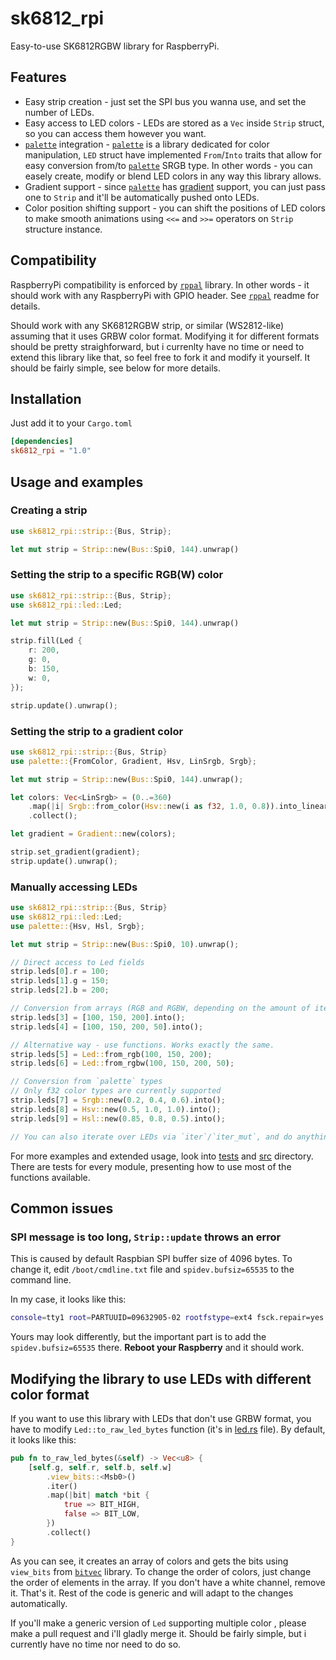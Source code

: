 # sk6812_rpi

Easy-to-use SK6812RGBW library for RaspberryPi.

## Features

* Easy strip creation - just set the SPI bus you wanna use, and set the number of LEDs.
* Easy access to LED colors - LEDs are stored as a `Vec` inside `Strip` struct, so you can access them however you want.
* [`palette`](https://crates.io/crates/palette) integration - [`palette`](https://crates.io/crates/palette) is a library dedicated for color manipulation, `LED` struct have implemented `From`/`Into` traits that allow for easy conversion from/to [`palette`](https://crates.io/crates/palette) SRGB type. In other words - you can easely create, modify or blend LED colors in any way this library allows.
* Gradient support - since [`palette`](https://crates.io/crates/palette) has [gradient](https://docs.rs/palette/0.6.1/palette/gradient/struct.Gradient.html) support, you can just pass one to `Strip` and it'll be automatically pushed onto LEDs.
* Color position shifting support - you can shift the positions of LED colors to make smooth animations using `<<=` and `>>=` operators on `Strip` structure instance.

## Compatibility

RaspberryPi compatibility is enforced by [`rppal`](https://crates.io/crates/rppal) library. In other words - it should work with any RaspberryPi with GPIO header. See [`rppal`](https://crates.io/crates/rppal) readme for details.

Should work with any SK6812RGBW strip, or similar (WS2812-like) assuming that it uses GRBW color format. Modifying it for different formats should be pretty straighforward, but i currenlty have no time or need to extend this library like that, so feel free to fork it and modify it yourself. It should be fairly simple, see below for more details.

## Installation

Just add it to your `Cargo.toml`

```toml
[dependencies]
sk6812_rpi = "1.0"
```

## Usage and examples

### Creating a strip

```rust
use sk6812_rpi::strip::{Bus, Strip};

let mut strip = Strip::new(Bus::Spi0, 144).unwrap()
```

### Setting the strip to a specific RGB(W) color

```rust
use sk6812_rpi::strip::{Bus, Strip};
use sk6812_rpi::led::Led;

let mut strip = Strip::new(Bus::Spi0, 144).unwrap()

strip.fill(Led {
    r: 200,
    g: 0,
    b: 150,
    w: 0,
});

strip.update().unwrap();
```

### Setting the strip to a gradient color

```rust
use sk6812_rpi::strip::{Bus, Strip}
use palette::{FromColor, Gradient, Hsv, LinSrgb, Srgb};

let mut strip = Strip::new(Bus::Spi0, 144).unwrap();

let colors: Vec<LinSrgb> = (0..=360)
    .map(|i| Srgb::from_color(Hsv::new(i as f32, 1.0, 0.8)).into_linear())
    .collect();

let gradient = Gradient::new(colors);

strip.set_gradient(gradient);
strip.update().unwrap();
```

### Manually accessing LEDs

```rust
use sk6812_rpi::strip::{Bus, Strip}
use sk6812_rpi::led::Led;
use palette::{Hsv, Hsl, Srgb};

let mut strip = Strip::new(Bus::Spi0, 10).unwrap();

// Direct access to Led fields
strip.leds[0].r = 100;
strip.leds[1].g = 150;
strip.leds[2].b = 200;

// Conversion from arrays (RGB and RGBW, depending on the amount of items)
strip.leds[3] = [100, 150, 200].into();
strip.leds[4] = [100, 150, 200, 50].into();

// Alternative way - use functions. Works exactly the same.
strip.leds[5] = Led::from_rgb(100, 150, 200);
strip.leds[6] = Led::from_rgbw(100, 150, 200, 50);

// Conversion from `palette` types
// Only f32 color types are currently supported
strip.leds[7] = Srgb::new(0.2, 0.4, 0.6).into();
strip.leds[8] = Hsv::new(0.5, 1.0, 1.0).into();
strip.leds[9] = Hsl::new(0.85, 0.8, 0.5).into();

// You can also iterate over LEDs via `iter`/`iter_mut`, and do anything else you can do on `Vec`.
```

For more examples and extended usage, look into [tests](./tests) and [src](./src) directory. There are tests for every module, presenting how to use most of the functions available.

## Common issues

### SPI message is too long, `Strip::update` throws an error

This is caused by default Raspbian SPI buffer size of 4096 bytes. To change it, edit `/boot/cmdline.txt` file and `spidev.bufsiz=65535` to the command line.

In my case, it looks like this:

```sh
console=tty1 root=PARTUUID=09632905-02 rootfstype=ext4 fsck.repair=yes spidev.bufsiz=65535 rootwait
```

Yours may look differently, but the important part is to add the `spidev.bufsiz=65535` there. **Reboot your Raspberry** and it should work.

## Modifying the library to use LEDs with different color format

If you want to use this library with LEDs that don't use GRBW format, you have to modify `Led::to_raw_led_bytes` function (it's in [led.rs](./src/led.rs) file). By default, it looks like this:

```rust
pub fn to_raw_led_bytes(&self) -> Vec<u8> {
    [self.g, self.r, self.b, self.w]
        .view_bits::<Msb0>()
        .iter()
        .map(|bit| match *bit {
            true => BIT_HIGH,
            false => BIT_LOW,
        })
        .collect()
}
```

As you can see, it creates an array of colors and gets the bits using `view_bits` from [`bitvec`](https://crates.io/crates/bitvec) library. To change the order of colors, just change the order of elements in the array. If you don't have a white channel, remove it. That's it. Rest of the code is generic and will adapt to the changes automatically.

If you'll make a generic version of `Led` supporting multiple color , please make a pull request and i'll gladly merge it. Should be fairly simple, but i currently have no time nor need to do so.
